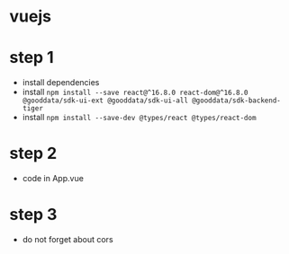 # vuejs

# step 1

- install dependencies
- install `npm install --save react@^16.8.0 react-dom@^16.8.0 @gooddata/sdk-ui-ext @gooddata/sdk-ui-all @gooddata/sdk-backend-tiger`
- install `npm install --save-dev @types/react @types/react-dom`

# step 2

- code in App.vue

# step 3

- do not forget about cors
